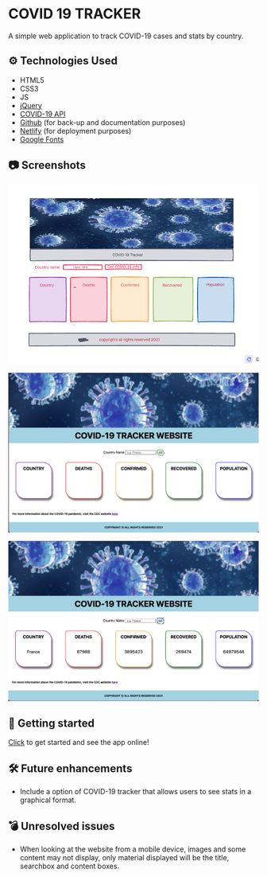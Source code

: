 

# COVID 19 TRACKER

A simple web application to track COVID-19 cases and stats by country.

## ⚙️ Technologies Used

- HTML5
- CSS3
- JS
- [jQuery](https://jquery.com/)
- [COVID-19 API](https://github.com/M-Media-Group/Covid-19-API)
- [Github](https://github.com/) (for back-up and documentation purposes)
- [Netlify](https://app.netlify.com/drop) (for deployment purposes)
- [Google Fonts](https://fonts.google.com/)


## 📷  Screenshots

![wireframe1](./imgs/wireframe1.png)

![websitepic1](./imgs/websitepic.png)

![websitepic2](./imgs/websitepic2.png)

## 🔌 Getting started

[Click](#) to get started and see the app online!

## 🛠 Future enhancements

- Include a option of COVID-19 tracker that allows users to see stats in a graphical format.

## 💣 Unresolved issues

- When looking at the website from a mobile device, images and some content may not display, only material displayed will be the title, searchbox and content boxes.